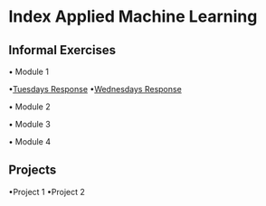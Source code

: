 # Index Applied Machine Learning

## Informal Exercises
• Module 1

•[Tuesdays Response](tues1.md)
•[Wednesdays Response](wed1.md)


• Module 2

• Module 3

• Module 4

## Projects
•Project 1
•Project 2
